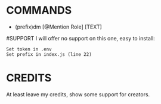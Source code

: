 # COMMANDS
- (prefix)dm [@Mention Role] [TEXT]

#SUPPORT
I will offer no support on this one, easy to install:
```
Set token in .env
Set prefix in index.js (line 22)
```

# CREDITS
At least leave my credits, show some support for creators.